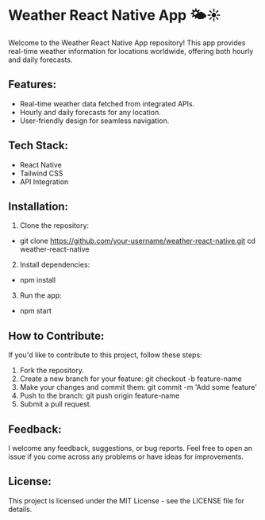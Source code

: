 # Weather React Native App 🌤️☀️


Welcome to the Weather React Native App repository! This app provides real-time weather information for locations worldwide, offering both hourly and daily forecasts.

## Features:

- Real-time weather data fetched from integrated APIs.
- Hourly and daily forecasts for any location.
- User-friendly design for seamless navigation.

## Tech Stack:

- React Native
- Tailwind CSS
- API Integration

## Installation:

1. Clone the repository:

 - git clone https://github.com/your-username/weather-react-native.git
 cd weather-react-native

2. Install dependencies:

 - npm install

3. Run the app:

 - npm start

## How to Contribute:
If you'd like to contribute to this project, follow these steps:

1. Fork the repository.
2. Create a new branch for your feature: git checkout -b feature-name
3. Make your changes and commit them: git commit -m 'Add some feature'
4. Push to the branch: git push origin feature-name
5. Submit a pull request.

## Feedback:

I welcome any feedback, suggestions, or bug reports. Feel free to open an issue if you come across any problems or have ideas for improvements.

## License:

This project is licensed under the MIT License - see the LICENSE file for details.
